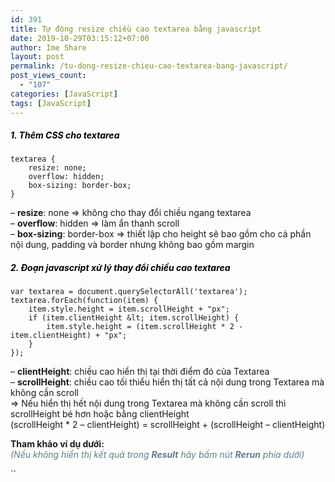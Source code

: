 ```yaml
---
id: 391
title: Tự động resize chiều cao textarea bằng javascript
date: 2019-10-29T03:15:12+07:00
author: Ime Share
layout: post
permalink: /tu-dong-resize-chieu-cao-textarea-bang-javascript/
post_views_count:
  - "107"
categories: [JavaScript]
tags: [JavaScript]
---
```

##### **<span style="color: #000000;">1. Thêm CSS cho textarea</span>**

```
textarea { 
	resize: none; 
	overflow: hidden; 
	box-sizing: border-box; 
}
```

&#8211; **resize**: none => không cho thay đổi chiều ngang textarea  
&#8211; **overflow**: hidden => làm ẩn thanh scroll  
&#8211; **box-sizing**: border-box => thiết lập cho height sẽ bao gồm cho cả phần nội dung, padding và border nhưng không bao gồm margin

##### **<span style="color: #000000;">2. Đoạn javascript xử lý thay đổi chiều cao textarea</span>**

```
var textarea = document.querySelectorAll('textarea'); 
textarea.forEach(function(item) { 
	item.style.height = item.scrollHeight + "px"; 
	if (item.clientHeight &lt; item.scrollHeight) { 
		item.style.height = (item.scrollHeight * 2 - item.clientHeight) + "px"; 
	} 
});
```

&#8211; **clientHeight**: chiều cao hiển thị tại thời điểm đó của Textarea  
&#8211; **scrollHeight**: chiều cao tối thiểu hiển thị tất cả nội dung trong Textarea mà không cần scroll  
=> Nếu hiển thị hết nội dung trong Textarea mà không cần scroll thì scrollHeight bé hơn hoặc bằng clientHeight  
(scrollHeight * 2 &#8211; clientHeight) = scrollHeight + (scrollHeight &#8211; clientHeight)

**Tham khảo ví dụ dưới:**  
<span style="color: #607d8b;"><em>(Nếu không hiển thị kết quả trong <strong>Result</strong> hãy bấm nút <strong>Rerun</strong> phía dưới)</em></span>



``